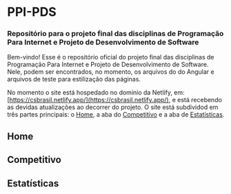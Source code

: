 # PPI-PDS
### Repositório para o projeto final das disciplinas de Programação Para Internet e Projeto de Desenvolvimento de Software

Bem-vindo! Esse é o repositório oficial do projeto final das disciplinas de Programação Para Internet e Projeto de Desenvolvimento de Software. Nele, podem ser encontrados, no momento, os arquivos do do Angular e arquivos de teste para estilização das páginas. 

No momento o site está hospedado no domínio da Netlify, em: [https://csbrasil.netlify.app/](https://csbrasil.netlify.app/), e está recebendo as devidas atualizações ao decorrer do projeto. O site está subdividod em três partes principais: o [Home](https://csbrasil.netlify.app/), a aba do [Competitivo](https://csbrasil.netlify.app/competitivo) e a aba de [Estatísticas](https://csbrasil.netlify.app/estatísticas).

## Home

## Competitivo

## Estatísticas